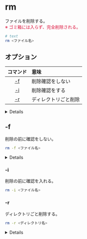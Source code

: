 # rm

ファイルを削除する。<br>
<span style='color: Crimson;'>
  ※ ゴミ箱には入らず、完全削除される。
</span>

```bash
# text
rm <ファイル名>
```

## オプション

| コマンド | 意味 |
|:--------:|:-----|
| [-f](#f) | 削除確認をしない |
| [-i](#i) | 削除確認をする |
| [-r](#r) | ディレクトリごと削除 |

<details>

別ディレクトリの指定も可。

```bash
rm <ディレクトリ>/<ファイル>
```

ワイルドカードで複数指定も可。

```bash
# 全削除
rm *

rm <ディレクトリ名>/*

# 部分一致
rm *.txt
```

複数指定。

```bash
rm <ファイル名> <ファイル名> <ファイル名>
```

</details>

<!-- -f -------------------------------------------------------------------------- -->
<span id='f'></span>
## -f
削除の前に確認をしない。

```bash
rm -f <ファイル名>
```

<details>

```bash
# before
rm test.txt

=> rm: remove regular file 'test.txt'?
  # 削除するかを確認される。y(yes) or n(no)

# after
rm -f test.txt

=> # 何も表示されず削除完了。
```

</details>

<!-- -i -------------------------------------------------------------------------- -->
<span id='i'></span>
### -i
削除の前に確認を入れる。

```bash
rm -i <ファイル名>
```

<!-- -i -------------------------------------------------------------------------- -->
<span id='r'></span>
### -r
ディレクトリごと削除する。

```bash
rm -r <ディレクトリ名>
```

<details>

```bash
# before
rm test

=> rm: cannot remove 'test': Is a directory

# after
rm -r test

=> rm: descend into directory 'test2'? y
=> rm: remove regular file 'test/test.txt'? y
=> rm: remove directory 'test2'? y
```

</details>

